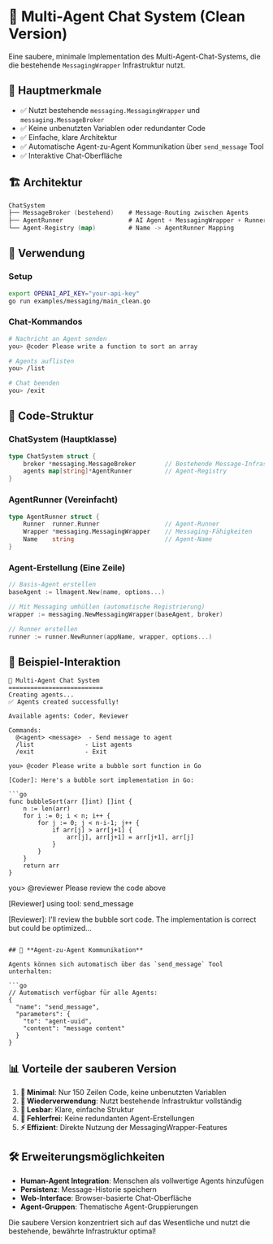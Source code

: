 # 🤖 Multi-Agent Chat System (Clean Version)

Eine saubere, minimale Implementation des Multi-Agent-Chat-Systems, die die bestehende `MessagingWrapper` Infrastruktur nutzt.

## 🎯 **Hauptmerkmale**

- ✅ Nutzt bestehende `messaging.MessagingWrapper` und `messaging.MessageBroker`
- ✅ Keine unbenutzten Variablen oder redundanter Code
- ✅ Einfache, klare Architektur
- ✅ Automatische Agent-zu-Agent Kommunikation über `send_message` Tool
- ✅ Interaktive Chat-Oberfläche

## 🏗️ **Architektur**

```go
ChatSystem
├── MessageBroker (bestehend)    # Message-Routing zwischen Agents
├── AgentRunner                  # AI Agent + MessagingWrapper + Runner
└── Agent-Registry (map)         # Name -> AgentRunner Mapping
```

## 🚀 **Verwendung**

### Setup
```bash
export OPENAI_API_KEY="your-api-key"
go run examples/messaging/main_clean.go
```

### Chat-Kommandos
```bash
# Nachricht an Agent senden
you> @coder Please write a function to sort an array

# Agents auflisten
you> /list

# Chat beenden
you> /exit
```

## 🔧 **Code-Struktur**

### **ChatSystem** (Hauptklasse)
```go
type ChatSystem struct {
    broker *messaging.MessageBroker        // Bestehende Message-Infrastruktur
    agents map[string]*AgentRunner         // Agent-Registry
}
```

### **AgentRunner** (Vereinfacht)
```go
type AgentRunner struct {
    Runner  runner.Runner                  // Agent-Runner
    Wrapper *messaging.MessagingWrapper    // Messaging-Fähigkeiten
    Name    string                         // Agent-Name
}
```

### **Agent-Erstellung** (Eine Zeile)
```go
// Basis-Agent erstellen
baseAgent := llmagent.New(name, options...)

// Mit Messaging umhüllen (automatische Registrierung)
wrapper := messaging.NewMessagingWrapper(baseAgent, broker)

// Runner erstellen
runner := runner.NewRunner(appName, wrapper, options...)
```

## 💬 **Beispiel-Interaktion**

```
🤖 Multi-Agent Chat System
==========================
Creating agents...
✅ Agents created successfully!

Available agents: Coder, Reviewer

Commands:
  @<agent> <message>  - Send message to agent
  /list              - List agents
  /exit              - Exit

you> @coder Please write a bubble sort function in Go

[Coder]: Here's a bubble sort implementation in Go:

```go
func bubbleSort(arr []int) []int {
    n := len(arr)
    for i := 0; i < n; i++ {
        for j := 0; j < n-i-1; j++ {
            if arr[j] > arr[j+1] {
                arr[j], arr[j+1] = arr[j+1], arr[j]
            }
        }
    }
    return arr
}
```

you> @reviewer Please review the code above

[Reviewer] using tool: send_message

[Reviewer]: I'll review the bubble sort code. The implementation is correct but could be optimized...
```

## 🔄 **Agent-zu-Agent Kommunikation**

Agents können sich automatisch über das `send_message` Tool unterhalten:

```go
// Automatisch verfügbar für alle Agents:
{
  "name": "send_message",
  "parameters": {
    "to": "agent-uuid",
    "content": "message content"
  }
}
```

## 📊 **Vorteile der sauberen Version**

1. **🧹 Minimal**: Nur 150 Zeilen Code, keine unbenutzten Variablen
2. **🔄 Wiederverwendung**: Nutzt bestehende Infrastruktur vollständig
3. **📖 Lesbar**: Klare, einfache Struktur
4. **🐛 Fehlerfrei**: Keine redundanten Agent-Erstellungen
5. **⚡ Effizient**: Direkte Nutzung der MessagingWrapper-Features

## 🛠️ **Erweiterungsmöglichkeiten**

- **Human-Agent Integration**: Menschen als vollwertige Agents hinzufügen
- **Persistenz**: Message-Historie speichern
- **Web-Interface**: Browser-basierte Chat-Oberfläche
- **Agent-Gruppen**: Thematische Agent-Gruppierungen

Die saubere Version konzentriert sich auf das Wesentliche und nutzt die bestehende, bewährte Infrastruktur optimal!